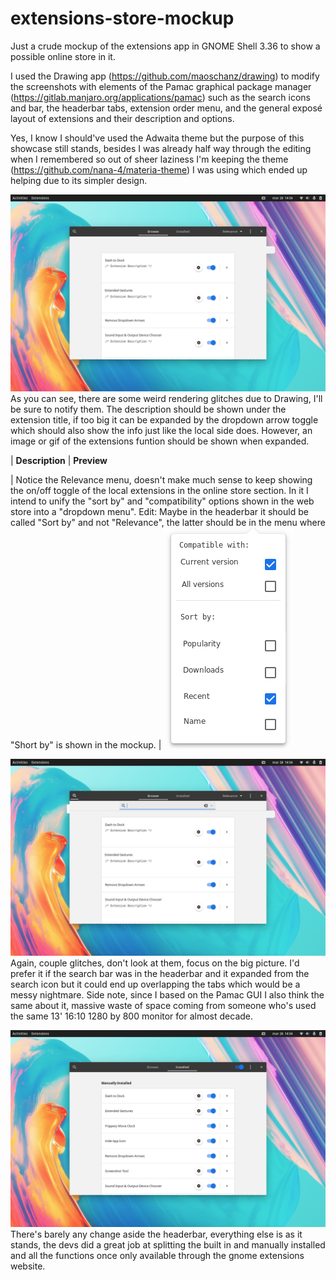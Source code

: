 # extensions-store-mockup

Just a crude mockup of the extensions app in GNOME Shell 3.36 to show a possible online store in it. 

I used the Drawing app (https://github.com/maoschanz/drawing) to modify the screenshots with elements of the Pamac graphical package manager (https://gitlab.manjaro.org/applications/pamac) such as the search icons and bar, the headerbar tabs, extension order menu, and the general exposé layout of extensions and their description and options.

Yes, I know I should've used the Adwaita theme but the purpose of this showcase still stands, besides I was already half way through the editing when I remembered so out of sheer laziness I'm keeping the theme (https://github.com/nana-4/materia-theme) I was using which ended up helping due to its simpler design.

![UI of the online store section](./extensions-store.png)
As you can see, there are some weird rendering glitches due to Drawing, I'll be sure to notify them.
The description should be shown under the extension title, if too big it can be expanded by the dropdown arrow toggle which should also show the info just like the local side does. However, an image or gif of the extensions funtion should be shown when expanded.

| **Description** | **Preview**

| Notice the Relevance menu, doesn't make much sense to keep showing the on/off toggle of the local extensions in the online store section. In it I intend to unify the "sort by" and "compatibility" options shown in the web store into a "dropdown menu".
Edit: Maybe in the headerbar it should be called "Sort by" and not "Relevance", the latter should be in the menu where "Short by" is shown in the mockup.  | ![UI of the store order menu](./extensions-order.png)

![UI of the online search section](./extensions-search.png)
Again, couple glitches, don't look at them, focus on the big picture. I'd prefer it if the search bar was in the headerbar and it expanded from the search icon but it could end up overlapping the tabs which would be a messy nightmare. Side note, since I based on the Pamac GUI I also think the same about it, massive waste of space coming from someone who's used the same 13' 16:10 1280 by 800 monitor for almost decade.

![UI of the local section](./extensions-local.png)
There's barely any change aside the headerbar, everything else is as it stands, the devs did a great job at splitting the built in and manually installed and all the functions once only available through the gnome extensions website.

